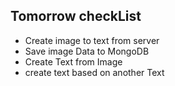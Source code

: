 ## Tomorrow checkList

- Create image to text from server
- Save image Data to MongoDB
- Create Text from Image
- create text based on another Text
